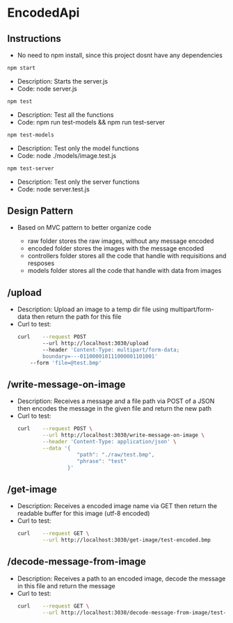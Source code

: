 # EncodedApi

## Instructions

- No need to npm install, since this project dosnt have any dependencies

```bash 
npm start
```

- Description: Starts the server.js
- Code: node server.js

```bash 
npm test
```

- Description: Test all the functions
- Code: npm run test-models && npm run test-server

```bash
npm test-models
```

- Description: Test only the model functions
- Code: node ./models/image.test.js

```bash
npm test-server
```

- Description: Test only the server functions
- Code: node server.test.js

## Design Pattern

 - Based on MVC pattern to better organize code
    
    - raw folder stores the raw images, without any message encoded
    - encoded folder stores the images with the message encoded
    - controllers folder stores all the code that handle with requisitions and resposes
    - models folder stores all the code that handle with data from images

## /upload

  - Description: Upload an image to a temp dir file using multipart/form-data then return the path for this file
  - Curl to test:
    ```bash
    curl    --request POST  
            --url http://localhost:3030/upload  
            --header 'Content-Type: multipart/form-data; 
            boundary=---011000010111000001101001'   
        --form 'file=@test.bmp'
    ```


## /write-message-on-image
    
- Description: Receives a message and a file path via POST of a JSON then encodes the message in the given file and return the new path
- Curl to test: 
    ``` bash 
    curl    --request POST \
            --url http://localhost:3030/write-message-on-image \
            --header 'Content-Type: application/json' \
            --data '{
	                   "path": "./raw/test.bmp",
	                   "phrase": "test"
                    }'
    ```

## /get-image
    
- Description: Receives a encoded image name via GET then return the readable buffer for this image (utf-8 encoded)
- Curl to test: 
    ```bash 
    curl    --request GET \
            --url http://localhost:3030/get-image/test-encoded.bmp 
    ```



## /decode-message-from-image

- Description: Receives a path to an encoded image, decode the message in this file and return the message
- Curl to test: 
    ```bash 
    curl    --request GET \
            --url http://localhost:3030/decode-message-from-image/test-encoded.bmp
    ```
